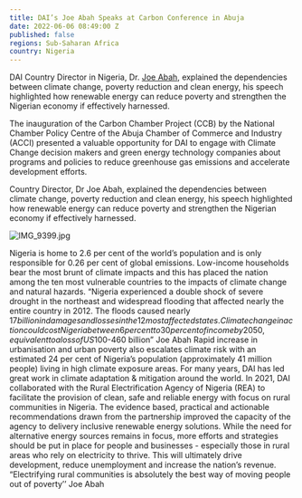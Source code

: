 ```yaml
---
title: DAI’s Joe Abah Speaks at Carbon Conference in Abuja
date: 2022-06-06 08:49:00 Z
published: false
regions: Sub-Saharan Africa
country: Nigeria
---
```


DAI Country Director in Nigeria, Dr. [Joe Abah](https://www.dai.com/who-we-are/our-team/joe-abah), explained the dependencies between climate change, poverty reduction and clean energy, his speech highlighted how renewable energy can reduce poverty and strengthen the Nigerian economy if effectively harnessed. 


The inauguration of the Carbon Chamber Project (CCB) by the National Chamber Policy Centre of the Abuja Chamber of Commerce and Industry (ACCI) presented a valuable opportunity for DAI to engage with Climate Change decision makers and green energy technology companies about programs and policies to reduce greenhouse gas emissions and accelerate development efforts.

Country Director, Dr Joe Abah, explained the dependencies between climate change, poverty reduction and clean energy, his speech highlighted how renewable energy can reduce poverty and strengthen the Nigerian economy if effectively harnessed. 

![IMG_9399.jpg](/uploads/IMG_9399.jpg)

Nigeria is home to 2.6 per cent of the world’s population and is only responsible for 0.26 per cent of global emissions. Low-income households bear the most brunt of climate impacts and this has placed the nation among the ten most vulnerable countries to the impacts of climate change and natural hazards. 
“Nigeria experienced a double shock of severe drought in the northeast and widespread flooding that affected nearly the entire country in 2012. The floods caused nearly $17 billion in damages and losses in the 12 most affected states. Climate change inaction could cost Nigeria between 6 per cent to 30 per cent of income by 2050, equivalent to a loss of US$100-460 billion” Joe Abah
Rapid increase in urbanisation and urban poverty also escalates climate risk with an estimated 24 per cent of Nigeria’s population (approximately 41 million people) living in high climate exposure areas.
For many years, DAI has led great work in climate adaptation & mitigation around the world. In 2021, DAI collaborated with the Rural Electrification Agency of Nigeria (REA) to facilitate the provision of clean, safe and reliable energy with focus on rural communities in Nigeria. The evidence based, practical and actionable recommendations drawn from the partnership improved the capacity of the agency to delivery inclusive renewable energy solutions. 
While the need for alternative energy sources remains in focus, more efforts and strategies should be put in place for people and businesses - especially those in rural areas who rely on electricity to thrive. This will ultimately drive development, reduce unemployment and increase the nation’s revenue. 
“Electrifying rural communities is absolutely the best way of moving people out of poverty’’ Joe Abah 